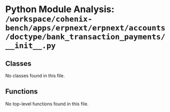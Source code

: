 # Python Module Analysis: `/workspace/cohenix-bench/apps/erpnext/erpnext/accounts/doctype/bank_transaction_payments/__init__.py`

## Classes

No classes found in this file.


## Functions

No top-level functions found in this file.
